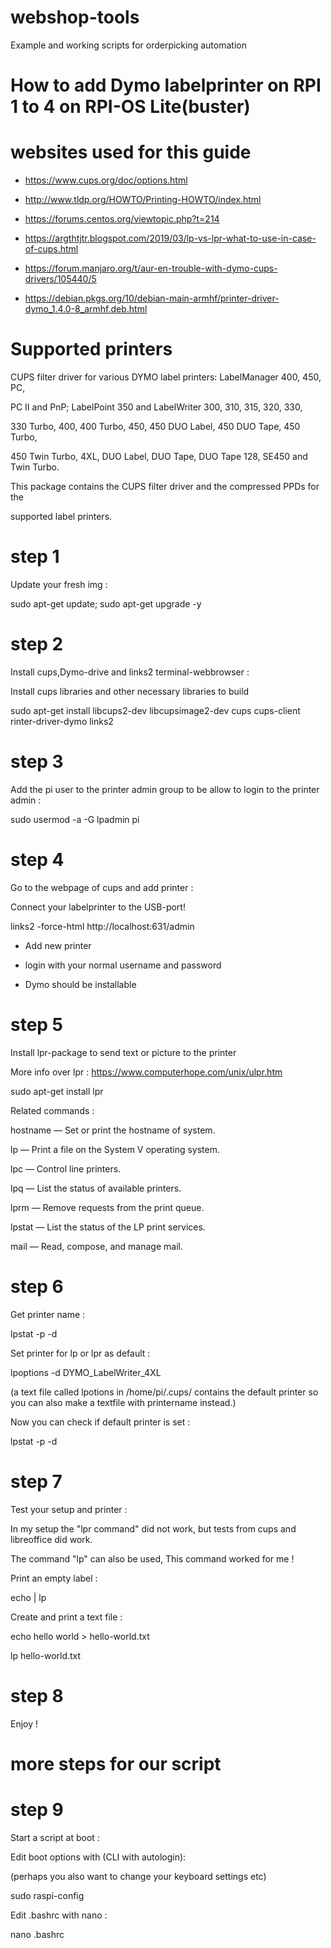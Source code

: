 # webshop-tools
Example and working scripts for orderpicking automation



# How to add Dymo labelprinter on RPI 1 to 4 on RPI-OS Lite(buster)

# websites used for this guide

- https://www.cups.org/doc/options.html

- http://www.tldp.org/HOWTO/Printing-HOWTO/index.html

- https://forums.centos.org/viewtopic.php?t=214

- https://argthtjtr.blogspot.com/2019/03/lp-vs-lpr-what-to-use-in-case-of-cups.html

- https://forum.manjaro.org/t/aur-en-trouble-with-dymo-cups-drivers/105440/5

- https://debian.pkgs.org/10/debian-main-armhf/printer-driver-dymo_1.4.0-8_armhf.deb.html


# Supported printers

CUPS filter driver for various DYMO label printers: LabelManager 400, 450, PC,

PC II and PnP; LabelPoint 350 and LabelWriter 300, 310, 315, 320, 330,

330 Turbo, 400, 400 Turbo, 450, 450 DUO Label, 450 DUO Tape, 450 Turbo,

450 Twin Turbo, 4XL, DUO Label, DUO Tape, DUO Tape 128, SE450 and Twin Turbo.

This package contains the CUPS filter driver and the compressed PPDs for the

supported label printers.


# step 1

Update your fresh img :

sudo apt-get update; sudo apt-get upgrade -y


# step 2

Install cups,Dymo-drive and links2 terminal-webbrowser :

Install cups libraries and other necessary libraries to build

sudo apt-get install libcups2-dev libcupsimage2-dev cups cups-client rinter-driver-dymo links2


# step 3

Add the pi user to the printer admin group to be allow to login to the printer admin :

sudo usermod -a -G lpadmin pi


# step 4

Go to the webpage of cups and add printer :

Connect your labelprinter to the USB-port!

links2 -force-html http://localhost:631/admin

- Add new printer

- login with your normal username and password

- Dymo should be installable


# step 5

Install lpr-package to send text or picture to the printer

More info over lpr : https://www.computerhope.com/unix/ulpr.htm

sudo apt-get install lpr

Related commands :

hostname — Set or print the hostname of system.

lp — Print a file on the System V operating system.

lpc — Control line printers.

lpq — List the status of available printers.

lprm — Remove requests from the print queue.

lpstat — List the status of the LP print services.

mail — Read, compose, and manage mail.


# step 6

Get printer name :

lpstat -p -d

Set printer for lp or lpr as default :

lpoptions -d DYMO_LabelWriter_4XL

(a text file called lpotions in /home/pi/.cups/ contains the default printer so you can also make a textfile with printername instead.)

Now you can check if default printer is set :

lpstat -p -d


# step 7

Test your setup and printer :

In my setup the "lpr command" did not work, but tests from cups and libreoffice did work.

The command "lp" can also be used, This command worked for me !

Print an empty label :

echo | lp

Create and print a text file :

echo hello world > hello-world.txt

lp hello-world.txt

# step 8 

Enjoy !

# more steps for our script

# step 9

Start a script at boot :

Edit boot options with (CLI with autologin):

(perhaps you also want to change your keyboard settings etc)

sudo raspi-config

Edit .bashrc with nano :

nano .bashrc



